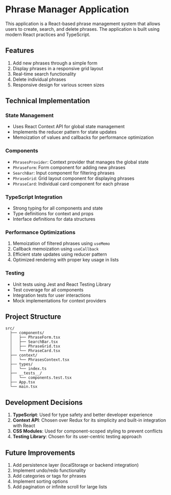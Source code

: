 # Phrase Manager Application

This application is a React-based phrase management system that allows users to create, search, and delete phrases. The application is built using modern React practices and TypeScript.

## Features

1. Add new phrases through a simple form
2. Display phrases in a responsive grid layout
3. Real-time search functionality
4. Delete individual phrases
5. Responsive design for various screen sizes

## Technical Implementation

### State Management

- Uses React Context API for global state management
- Implements the reducer pattern for state updates
- Memoization of values and callbacks for performance optimization

### Components

- `PhrasesProvider`: Context provider that manages the global state
- `PhraseForm`: Form component for adding new phrases
- `SearchBar`: Input component for filtering phrases
- `PhraseGrid`: Grid layout component for displaying phrases
- `PhraseCard`: Individual card component for each phrase

### TypeScript Integration

- Strong typing for all components and state
- Type definitions for context and props
- Interface definitions for data structures

### Performance Optimizations

1. Memoization of filtered phrases using `useMemo`
2. Callback memoization using `useCallback`
3. Efficient state updates using reducer pattern
4. Optimized rendering with proper key usage in lists

### Testing

- Unit tests using Jest and React Testing Library
- Test coverage for all components
- Integration tests for user interactions
- Mock implementations for context providers

## Project Structure

```
src/
  ├── components/
  │   ├── PhraseForm.tsx
  │   ├── SearchBar.tsx
  │   ├── PhraseGrid.tsx
  │   └── PhraseCard.tsx
  ├── context/
  │   └── PhrasesContext.tsx
  ├── types/
  │   └── index.ts
  ├── __tests__/
  │   └── components.test.tsx
  ├── App.tsx
  └── main.tsx
```

## Development Decisions

1. **TypeScript**: Used for type safety and better developer experience
2. **Context API**: Chosen over Redux for its simplicity and built-in integration with React
3. **CSS Modules**: Used for component-scoped styling to prevent conflicts
4. **Testing Library**: Chosen for its user-centric testing approach

## Future Improvements

1. Add persistence layer (localStorage or backend integration)
2. Implement undo/redo functionality
3. Add categories or tags for phrases
4. Implement sorting options
5. Add pagination or infinite scroll for large lists

